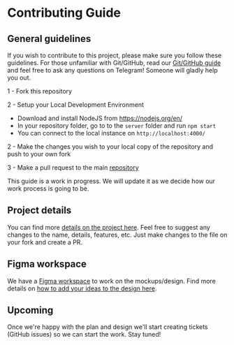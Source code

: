 # Contributing Guide

## General guidelines

If you wish to contribute to this project, please make sure you follow these guidelines. For those unfamiliar with Git/GitHub, read our [Git/GitHub guide](https://junior-devs.com/git-guide) and feel free to ask any questions on Telegram! Someone will gladly help you out.

1 - Fork this repository

2 - Setup your Local Development Environment

* Download and install NodeJS from https://nodejs.org/en/
* In your repository folder, go to to the ```server``` folder and run ```npm start```
* You can connect to the local instance on ```http://localhost:4000/```

2 - Make the changes you wish to your local copy of the repository and push to your own fork

3 - Make a pull request to the main [repository](https://github.com/Junior-Devs/2020-Junior-Devs-Project)

This guide is a work in progress. We will update it as we decide how our work process is going to be. 

## Project details 

You can find more [details on the project here](https://github.com/Junior-Devs/2020-Junior-Devs-Project/blob/master/wiki/platform_details.md). Feel free to suggest any changes to the name, details, features, etc. Just make changes to the file on your fork and create a PR.

## Figma workspace

We have a [Figma workspace](https://www.figma.com/file/g09N7BPg0QPBAKsr789UPo/Design-playground?node-id=0%3A1) to work on the mockups/design. Find more details on [how to add your ideas to the design here](https://github.com/Junior-Devs/2020-Junior-Devs-Project/wiki/How-to-collaborate-on-Figma).

## Upcoming 
Once we're happy with the plan and design we'll start creating tickets (GitHub issues) so we can start the work. Stay tuned!

